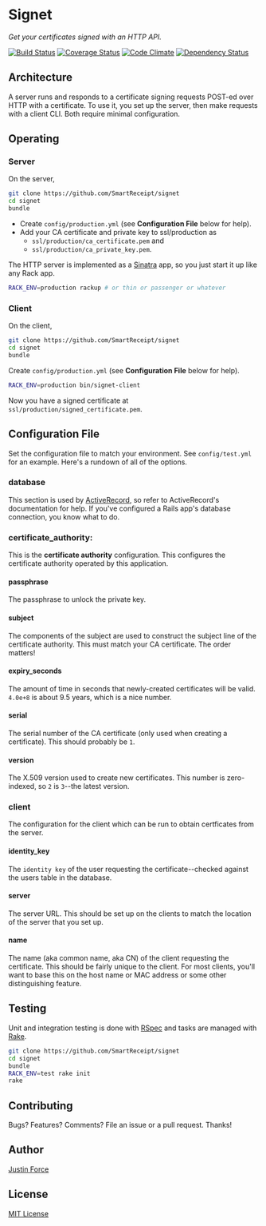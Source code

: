 Signet
======

_Get your certificates signed with an HTTP API._

[![Build Status](https://secure.travis-ci.org/SmartReceipt/signet.png)](https://travis-ci.org/SmartReceipt/signet)
[![Coverage Status](https://coveralls.io/repos/SmartReceipt/signet/badge.png?branch=master)](https://coveralls.io/r/SmartReceipt/signet)
[![Code Climate](https://codeclimate.com/github/SmartReceipt/signet.png)](https://codeclimate.com/github/SmartReceipt/signet)
[![Dependency Status](https://gemnasium.com/SmartReceipt/signet.png)](https://gemnasium.com/SmartReceipt/signet)

Architecture
------------

A server runs and responds to a certificate signing requests POST-ed over HTTP
with a certificate. To use it, you set up the server, then make requests with a
client CLI. Both require minimal configuration.

Operating
---------

### Server

On the server,

```sh
git clone https://github.com/SmartReceipt/signet
cd signet
bundle
```

* Create `config/production.yml` (see **Configuration File** below for help).
* Add your CA certificate and private key to ssl/production as
    * `ssl/production/ca_certificate.pem` and
    * `ssl/production/ca_private_key.pem`.

The HTTP server is implemented as a [Sinatra][] app, so you just
start it up like any Rack app.

```sh
RACK_ENV=production rackup # or thin or passenger or whatever
```

### Client

On the client,

```sh
git clone https://github.com/SmartReceipt/signet
cd signet
bundle
```

Create `config/production.yml` (see **Configuration File** below for help).

```sh
RACK_ENV=production bin/signet-client
```

Now you have a signed certificate at `ssl/production/signed_certificate.pem`.

Configuration File
------------------

Set the configuration file to match your environment. See `config/test.yml` for
an example. Here's a rundown of all of the options.

### database

This section is used by [ActiveRecord][], so refer to ActiveRecord's
documentation for help. If you've configured a Rails app's database connection,
you know what to do.

### certificate_authority:

This is the **certificate authority** configuration. This configures the
certificate authority operated by this application.

#### passphrase

The passphrase to unlock the private key.

#### subject

The components of the subject are used to construct the subject line of the
certificate authority. This must match your CA certificate. The order matters!

#### expiry_seconds

The amount of time in seconds that newly-created certificates will be valid.
`4.0e+8` is about 9.5 years, which is a nice number.

#### serial

The serial number of the CA certificate (only used when creating a certificate).
This should probably be `1`.

#### version

The X.509 version used to create new certificates. This number is zero-indexed,
so `2` is `3`--the latest version.

### client

The configuration for the client which can be run to obtain certficates from the
server.

#### identity_key

The `identity key` of the user requesting the certificate--checked against the
users table in the database.

#### server

The server URL. This should be set up on the clients to match the location of
the server that you set up.

#### name

The name (aka common name, aka CN) of the client requesting the certificate.
This should be fairly unique to the client. For most clients, you'll want to
base this on the host name or MAC address or some other distinguishing feature.

Testing
-------

Unit and integration testing is done with [RSpec][] and tasks are managed with
[Rake][].

```sh
git clone https://github.com/SmartReceipt/signet
cd signet
bundle
RACK_ENV=test rake init
rake
```

Contributing
------------

Bugs? Features? Comments? File an issue or a pull request. Thanks!

Author
------

[Justin Force][]

License
-------

[MIT License][]

[ActiveRecord]:http://api.rubyonrails.org/classes/ActiveRecord/Base.html
[Justin Force]:https://github.com/justinforce
[MIT License]:http://opensource.org/licenses/MIT
[RSpec]:https://github.com/rspec/rspec
[Rake]:https://github.com/jimweirich/rake
[Sinatra]:https://github.com/sinatra/sinatra
